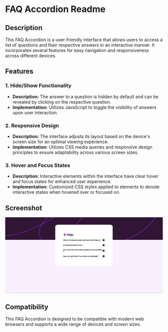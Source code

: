 # FAQ Accordion Readme

## Description

This FAQ Accordion is a user-friendly interface that allows users to access a list of questions and their respective answers in an interactive manner. It incorporates several features for easy navigation and responsiveness across different devices.

## Features

### 1. Hide/Show Functionality

- **Description:** The answer to a question is hidden by default and can be revealed by clicking on the respective question.
- **Implementation:** Utilizes JavaScript to toggle the visibility of answers upon user interaction.

### 2. Responsive Design

- **Description:** The interface adjusts its layout based on the device's screen size for an optimal viewing experience.
- **Implementation:** Utilizes CSS media queries and responsive design principles to ensure adaptability across various screen sizes.

### 3. Hover and Focus States

- **Description:** Interactive elements within the interface have clear hover and focus states for enhanced user experience.
- **Implementation:** Customized CSS styles applied to elements to denote interactive states when hovered over or focused on.

## Screenshot
![Screenshot](assets/images/Screenshot.png)

## Compatibility

This FAQ Accordion is designed to be compatible with modern web browsers and supports a wide range of devices and screen sizes. 

